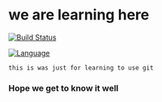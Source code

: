 # we are learning here

[![Build Status](https://img.shields.io/github/commit-activity/w/Gabriel-mdv/today?style=for-the-badge)](https:agceramoz.com)

[![Language](https://img.shields.io/github/languages/top/Gabriel-mdv/today?style=plastic)](https://github.com/Gabriel-mdv/today/pulls)

``` this is was just for learning to use git ```

### Hope we get to know it well